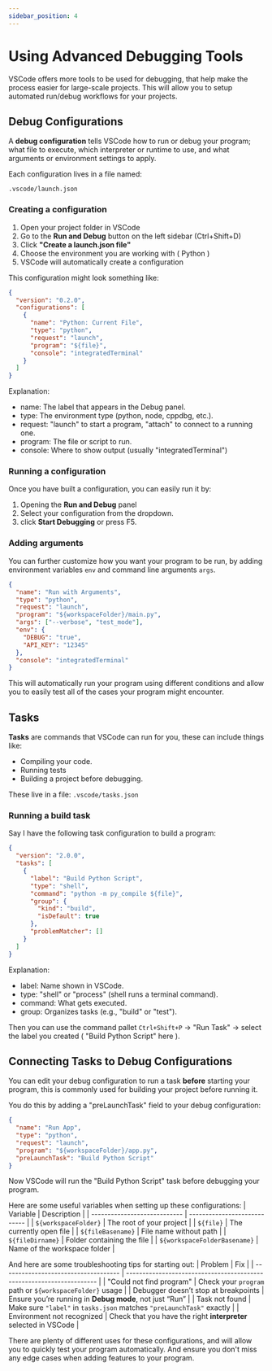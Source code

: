 ```yaml
---
sidebar_position: 4
---
```


# Using Advanced Debugging Tools

VSCode offers more tools to be used for debugging, that help make the process easier for large-scale projects. This will allow you to setup automated run/debug workflows for your projects.

## Debug Configurations
A **debug configuration** tells VSCode how to run or debug your program; what file to execute, which interpreter or runtime to use, and what arguments or environment settings to apply.

Each configuration lives in a file named:

```.vscode/launch.json```

### Creating a configuration
1. Open your project folder in VSCode
2. Go to the **Run and Debug** button on the left sidebar (Ctrl+Shift+D)
3. Click **"Create a launch.json file"**
4. Choose the environment you are working with ( Python )
5. VSCode will automatically create a configuration

This configuration might look something like:
```json
{
  "version": "0.2.0",
  "configurations": [
    {
      "name": "Python: Current File",
      "type": "python",
      "request": "launch",
      "program": "${file}",
      "console": "integratedTerminal"
    }
  ]
}

```

Explanation:
- name: The label that appears in the Debug panel.
- type: The environment type (python, node, cppdbg, etc.).
- request: "launch" to start a program, "attach" to connect to a running one.
- program: The file or script to run.
- console: Where to show output (usually "integratedTerminal")

### Running a configuration
Once you have built a configuration, you can easily run it by:
1. Opening the **Run and Debug** panel
2. Select your configuration from the dropdown.
3. click **Start Debugging** or press F5.


### Adding arguments
You can further customize how you want your program to be run, by adding environment variables ```env``` and command line arguments ```args```.
```json
{
  "name": "Run with Arguments",
  "type": "python",
  "request": "launch",
  "program": "${workspaceFolder}/main.py",
  "args": ["--verbose", "test_mode"],
  "env": {
    "DEBUG": "true",
    "API_KEY": "12345"
  },
  "console": "integratedTerminal"
}
```

This will automatically run your program using different conditions and allow you to easily test all of the cases your program might encounter.

## Tasks
**Tasks** are commands that VSCode can run for you, these can include things like:
- Compiling your code.
- Running tests
- Building a project before debugging.

These live in a file:
```.vscode/tasks.json```

### Running a build task
Say I have the following task configuration to build a program:
```json
{
  "version": "2.0.0",
  "tasks": [
    {
      "label": "Build Python Script",
      "type": "shell",
      "command": "python -m py_compile ${file}",
      "group": {
        "kind": "build",
        "isDefault": true
      },
      "problemMatcher": []
    }
  ]
}
```
Explanation:
- label: Name shown in VSCode.
- type: "shell" or "process" (shell runs a terminal command).
- command: What gets executed.
- group: Organizes tasks (e.g., "build" or "test").

Then you can use the command pallet ```Ctrl+Shift+P``` -> "Run Task" -> select the label you created ( "Build Python Script" here ).


## Connecting Tasks to Debug Configurations
You can edit your debug configuration to run a task **before** starting your program, this is commonly used for building your project before running it.

You do this by adding a "preLaunchTask" field to your debug configuration:
```json
{
  "name": "Run App",
  "type": "python",
  "request": "launch",
  "program": "${workspaceFolder}/app.py",
  "preLaunchTask": "Build Python Script"
}
```
Now VSCode will run the "Build Python Script" task before debugging your program.

Here are some useful variables when setting up these configurations:
| Variable                     | Description                  |
| ---------------------------- | ---------------------------- |
| `${workspaceFolder}`         | The root of your project     |
| `${file}`                    | The currently open file      |
| `${fileBasename}`            | File name without path       |
| `${fileDirname}`             | Folder containing the file   |
| `${workspaceFolderBasename}` | Name of the workspace folder |


And here are some troubleshooting tips for starting out:
| Problem                              | Fix                                                                   |
| ------------------------------------ | --------------------------------------------------------------------- |
| "Could not find program"             | Check your `program` path or `${workspaceFolder}` usage               |
| Debugger doesn’t stop at breakpoints | Ensure you’re running in **Debug mode**, not just “Run”               |
| Task not found                       | Make sure `"label"` in `tasks.json` matches `"preLaunchTask"` exactly |
| Environment not recognized           | Check that you have the right **interpreter** selected in VSCode      |

There are plenty of different uses for these configurations, and will allow you to quickly test your program automatically. And ensure you don't miss any edge cases when adding features to your program.